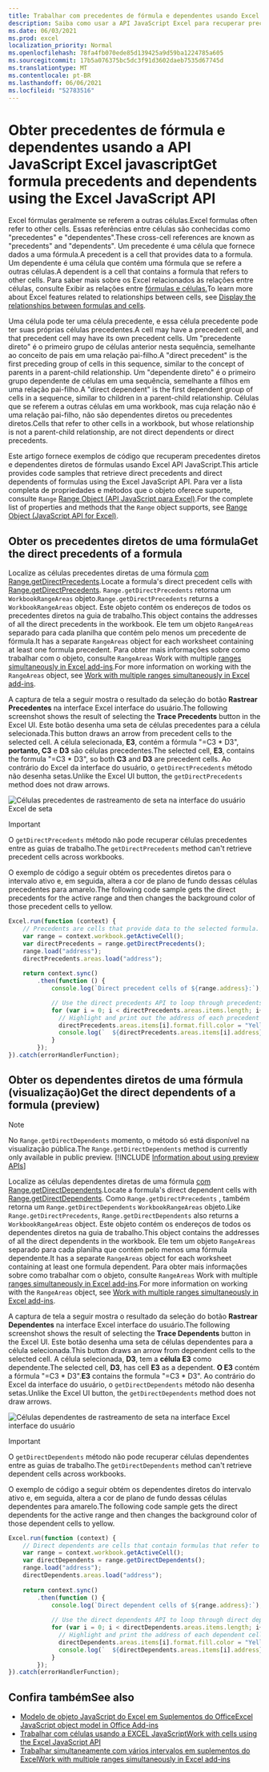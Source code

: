 ```yaml
---
title: Trabalhar com precedentes de fórmula e dependentes usando Excel API JavaScript
description: Saiba como usar a API JavaScript Excel para recuperar precedentes e dependentes da fórmula.
ms.date: 06/03/2021
ms.prod: excel
localization_priority: Normal
ms.openlocfilehash: 78fa4fb070ede85d139425a9d59ba1224785a605
ms.sourcegitcommit: 17b5a076375bc5dc3f91d3602daeb7535d67745d
ms.translationtype: MT
ms.contentlocale: pt-BR
ms.lasthandoff: 06/06/2021
ms.locfileid: "52783516"
---
```

# <a name="get-formula-precedents-and-dependents-using-the-excel-javascript-api"></a><span data-ttu-id="78c28-103">Obter precedentes de fórmula e dependentes usando a API JavaScript Excel javascript</span><span class="sxs-lookup"><span data-stu-id="78c28-103">Get formula precedents and dependents using the Excel JavaScript API</span></span>

<span data-ttu-id="78c28-104">Excel fórmulas geralmente se referem a outras células.</span><span class="sxs-lookup"><span data-stu-id="78c28-104">Excel formulas often refer to other cells.</span></span> <span data-ttu-id="78c28-105">Essas referências entre células são conhecidas como "precedentes" e "dependentes".</span><span class="sxs-lookup"><span data-stu-id="78c28-105">These cross-cell references are known as "precedents" and "dependents".</span></span> <span data-ttu-id="78c28-106">Um precedente é uma célula que fornece dados a uma fórmula.</span><span class="sxs-lookup"><span data-stu-id="78c28-106">A precedent is a cell that provides data to a formula.</span></span> <span data-ttu-id="78c28-107">Um dependente é uma célula que contém uma fórmula que se refere a outras células.</span><span class="sxs-lookup"><span data-stu-id="78c28-107">A dependent is a cell that contains a formula that refers to other cells.</span></span> <span data-ttu-id="78c28-108">Para saber mais sobre os Excel relacionados às relações entre células, consulte Exibir as relações entre [fórmulas e células.](https://support.microsoft.com/office/display-the-relationships-between-formulas-and-cells-a59bef2b-3701-46bf-8ff1-d3518771d507)</span><span class="sxs-lookup"><span data-stu-id="78c28-108">To learn more about Excel features related to relationships between cells, see [Display the relationships between formulas and cells](https://support.microsoft.com/office/display-the-relationships-between-formulas-and-cells-a59bef2b-3701-46bf-8ff1-d3518771d507).</span></span>

<span data-ttu-id="78c28-109">Uma célula pode ter uma célula precedente, e essa célula precedente pode ter suas próprias células precedentes.</span><span class="sxs-lookup"><span data-stu-id="78c28-109">A cell may have a precedent cell, and that precedent cell may have its own precedent cells.</span></span> <span data-ttu-id="78c28-110">Um "precedente direto" é o primeiro grupo de células anterior nesta sequência, semelhante ao conceito de pais em uma relação pai-filho.</span><span class="sxs-lookup"><span data-stu-id="78c28-110">A "direct precedent" is the first preceding group of cells in this sequence, similar to the concept of parents in a parent-child relationship.</span></span> <span data-ttu-id="78c28-111">Um "dependente direto" é o primeiro grupo dependente de células em uma sequência, semelhante a filhos em uma relação pai-filho.</span><span class="sxs-lookup"><span data-stu-id="78c28-111">A "direct dependent" is the first dependent group of cells in a sequence, similar to children in a parent-child relationship.</span></span> <span data-ttu-id="78c28-112">Células que se referem a outras células em uma workbook, mas cuja relação não é uma relação pai-filho, não são dependentes diretos ou precedentes diretos.</span><span class="sxs-lookup"><span data-stu-id="78c28-112">Cells that refer to other cells in a workbook, but whose relationship is not a parent-child relationship, are not direct dependents or direct precedents.</span></span>

<span data-ttu-id="78c28-113">Este artigo fornece exemplos de código que recuperam precedentes diretos e dependentes diretos de fórmulas usando Excel API JavaScript.</span><span class="sxs-lookup"><span data-stu-id="78c28-113">This article provides code samples that retrieve direct precedents and direct dependents of formulas using the Excel JavaScript API.</span></span> <span data-ttu-id="78c28-114">Para ver a lista completa de propriedades e métodos que o objeto oferece suporte, consulte `Range` [Range Object (API JavaScript para Excel)](/javascript/api/excel/excel.range).</span><span class="sxs-lookup"><span data-stu-id="78c28-114">For the complete list of properties and methods that the `Range` object supports, see [Range Object (JavaScript API for Excel)](/javascript/api/excel/excel.range).</span></span>

## <a name="get-the-direct-precedents-of-a-formula"></a><span data-ttu-id="78c28-115">Obter os precedentes diretos de uma fórmula</span><span class="sxs-lookup"><span data-stu-id="78c28-115">Get the direct precedents of a formula</span></span>

<span data-ttu-id="78c28-116">Localize as células precedentes diretas de uma fórmula [com Range.getDirectPrecedents](/javascript/api/excel/excel.range#getdirectprecedents--).</span><span class="sxs-lookup"><span data-stu-id="78c28-116">Locate a formula's direct precedent cells with [Range.getDirectPrecedents](/javascript/api/excel/excel.range#getdirectprecedents--).</span></span> <span data-ttu-id="78c28-117">`Range.getDirectPrecedents` retorna um `WorkbookRangeAreas` objeto.</span><span class="sxs-lookup"><span data-stu-id="78c28-117">`Range.getDirectPrecedents` returns a `WorkbookRangeAreas` object.</span></span> <span data-ttu-id="78c28-118">Este objeto contém os endereços de todos os precedentes diretos na guia de trabalho.</span><span class="sxs-lookup"><span data-stu-id="78c28-118">This object contains the addresses of all the direct precedents in the workbook.</span></span> <span data-ttu-id="78c28-119">Ele tem um objeto `RangeAreas` separado para cada planilha que contém pelo menos um precedente de fórmula.</span><span class="sxs-lookup"><span data-stu-id="78c28-119">It has a separate `RangeAreas` object for each worksheet containing at least one formula precedent.</span></span> <span data-ttu-id="78c28-120">Para obter mais informações sobre como trabalhar com o objeto, consulte `RangeAreas` Work with multiple [ranges simultaneously in Excel add-ins](excel-add-ins-multiple-ranges.md).</span><span class="sxs-lookup"><span data-stu-id="78c28-120">For more information on working with the `RangeAreas` object, see [Work with multiple ranges simultaneously in Excel add-ins](excel-add-ins-multiple-ranges.md).</span></span>

<span data-ttu-id="78c28-121">A captura de tela a seguir mostra o resultado da seleção do botão **Rastrear Precedentes** na interface Excel interface do usuário.</span><span class="sxs-lookup"><span data-stu-id="78c28-121">The following screenshot shows the result of selecting the **Trace Precedents** button in the Excel UI.</span></span> <span data-ttu-id="78c28-122">Este botão desenha uma seta de células precedentes para a célula selecionada.</span><span class="sxs-lookup"><span data-stu-id="78c28-122">This button draws an arrow from precedent cells to the selected cell.</span></span> <span data-ttu-id="78c28-123">A célula selecionada, **E3**, contém a fórmula "=C3 \* D3", **portanto, C3** e **D3** são células precedentes.</span><span class="sxs-lookup"><span data-stu-id="78c28-123">The selected cell, **E3**, contains the formula "=C3 \* D3", so both **C3** and **D3** are precedent cells.</span></span> <span data-ttu-id="78c28-124">Ao contrário do Excel da interface do usuário, o `getDirectPrecedents` método não desenha setas.</span><span class="sxs-lookup"><span data-stu-id="78c28-124">Unlike the Excel UI button, the `getDirectPrecedents` method does not draw arrows.</span></span>

![Células precedentes de rastreamento de seta na interface do usuário Excel de seta](../images/excel-ranges-trace-precedents.png)

> [!IMPORTANT]
> <span data-ttu-id="78c28-126">O `getDirectPrecedents` método não pode recuperar células precedentes entre as guias de trabalho.</span><span class="sxs-lookup"><span data-stu-id="78c28-126">The `getDirectPrecedents` method can't retrieve precedent cells across workbooks.</span></span>

<span data-ttu-id="78c28-127">O exemplo de código a seguir obtém os precedentes diretos para o intervalo ativo e, em seguida, altera a cor de plano de fundo dessas células precedentes para amarelo.</span><span class="sxs-lookup"><span data-stu-id="78c28-127">The following code sample gets the direct precedents for the active range and then changes the background color of those precedent cells to yellow.</span></span>

```js
Excel.run(function (context) {
    // Precedents are cells that provide data to the selected formula.
    var range = context.workbook.getActiveCell();
    var directPrecedents = range.getDirectPrecedents();
    range.load("address");
    directPrecedents.areas.load("address");
    
    return context.sync()
        .then(function () {
            console.log(`Direct precedent cells of ${range.address}:`);

            // Use the direct precedents API to loop through precedents of the active cell.
            for (var i = 0; i < directPrecedents.areas.items.length; i++) {
              // Highlight and print out the address of each precedent cell.
              directPrecedents.areas.items[i].format.fill.color = "Yellow";
              console.log(`  ${directPrecedents.areas.items[i].address}`);
            }
        });
}).catch(errorHandlerFunction);
```

## <a name="get-the-direct-dependents-of-a-formula-preview"></a><span data-ttu-id="78c28-128">Obter os dependentes diretos de uma fórmula (visualização)</span><span class="sxs-lookup"><span data-stu-id="78c28-128">Get the direct dependents of a formula (preview)</span></span>

> [!NOTE]
> <span data-ttu-id="78c28-129">No `Range.getDirectDependents` momento, o método só está disponível na visualização pública.</span><span class="sxs-lookup"><span data-stu-id="78c28-129">The `Range.getDirectDependents` method is currently only available in public preview.</span></span> [!INCLUDE [Information about using preview APIs](../includes/using-excel-preview-apis.md)]
> 

<span data-ttu-id="78c28-130">Localize as células dependentes diretas de uma fórmula [com Range.getDirectDependents](/javascript/api/excel/excel.range#getDirectDependents__).</span><span class="sxs-lookup"><span data-stu-id="78c28-130">Locate a formula's direct dependent cells with [Range.getDirectDependents](/javascript/api/excel/excel.range#getDirectDependents__).</span></span> <span data-ttu-id="78c28-131">Como `Range.getDirectPrecedents` , também retorna um `Range.getDirectDependents` `WorkbookRangeAreas` objeto.</span><span class="sxs-lookup"><span data-stu-id="78c28-131">Like `Range.getDirectPrecedents`, `Range.getDirectDependents` also returns a `WorkbookRangeAreas` object.</span></span> <span data-ttu-id="78c28-132">Este objeto contém os endereços de todos os dependentes diretos na guia de trabalho.</span><span class="sxs-lookup"><span data-stu-id="78c28-132">This object contains the addresses of all the direct dependents in the workbook.</span></span> <span data-ttu-id="78c28-133">Ele tem um objeto `RangeAreas` separado para cada planilha que contém pelo menos uma fórmula dependente.</span><span class="sxs-lookup"><span data-stu-id="78c28-133">It has a separate `RangeAreas` object for each worksheet containing at least one formula dependent.</span></span> <span data-ttu-id="78c28-134">Para obter mais informações sobre como trabalhar com o objeto, consulte `RangeAreas` Work with multiple [ranges simultaneously in Excel add-ins](excel-add-ins-multiple-ranges.md).</span><span class="sxs-lookup"><span data-stu-id="78c28-134">For more information on working with the `RangeAreas` object, see [Work with multiple ranges simultaneously in Excel add-ins](excel-add-ins-multiple-ranges.md).</span></span>

<span data-ttu-id="78c28-135">A captura de tela a seguir mostra o resultado da seleção do botão **Rastrear Dependentes** na interface Excel interface do usuário.</span><span class="sxs-lookup"><span data-stu-id="78c28-135">The following screenshot shows the result of selecting the **Trace Dependents** button in the Excel UI.</span></span> <span data-ttu-id="78c28-136">Este botão desenha uma seta de células dependentes para a célula selecionada.</span><span class="sxs-lookup"><span data-stu-id="78c28-136">This button draws an arrow from dependent cells to the selected cell.</span></span> <span data-ttu-id="78c28-137">A célula selecionada, **D3**, tem a **célula E3** como dependente.</span><span class="sxs-lookup"><span data-stu-id="78c28-137">The selected cell, **D3**, has cell **E3** as a dependent.</span></span> <span data-ttu-id="78c28-138">**O E3** contém a fórmula "=C3 \* D3".</span><span class="sxs-lookup"><span data-stu-id="78c28-138">**E3** contains the formula "=C3 \* D3".</span></span> <span data-ttu-id="78c28-139">Ao contrário do Excel da interface do usuário, o `getDirectDependents` método não desenha setas.</span><span class="sxs-lookup"><span data-stu-id="78c28-139">Unlike the Excel UI button, the `getDirectDependents` method does not draw arrows.</span></span>

![Células dependentes de rastreamento de seta na interface Excel interface do usuário](../images/excel-ranges-trace-dependents.png)

> [!IMPORTANT]
> <span data-ttu-id="78c28-141">O `getDirectDependents` método não pode recuperar células dependentes entre as guias de trabalho.</span><span class="sxs-lookup"><span data-stu-id="78c28-141">The `getDirectDependents` method can't retrieve dependent cells across workbooks.</span></span>

<span data-ttu-id="78c28-142">O exemplo de código a seguir obtém os dependentes diretos do intervalo ativo e, em seguida, altera a cor de plano de fundo dessas células dependentes para amarelo.</span><span class="sxs-lookup"><span data-stu-id="78c28-142">The following code sample gets the direct dependents for the active range and then changes the background color of those dependent cells to yellow.</span></span>

```js
Excel.run(function (context) {
    // Direct dependents are cells that contain formulas that refer to other cells.
    var range = context.workbook.getActiveCell();
    var directDependents = range.getDirectDependents();
    range.load("address");
    directDependents.areas.load("address");
    
    return context.sync()
        .then(function () {
            console.log(`Direct dependent cells of ${range.address}:`);
    
            // Use the direct dependents API to loop through direct dependents of the active cell.
            for (var i = 0; i < directDependents.areas.items.length; i++) {
              // Highlight and print the address of each dependent cell.
              directDependents.areas.items[i].format.fill.color = "Yellow";
              console.log(`  ${directDependents.areas.items[i].address}`);
            }
        });
}).catch(errorHandlerFunction);
```

## <a name="see-also"></a><span data-ttu-id="78c28-143">Confira também</span><span class="sxs-lookup"><span data-stu-id="78c28-143">See also</span></span>

- [<span data-ttu-id="78c28-144">Modelo de objeto JavaScript do Excel em Suplementos do Office</span><span class="sxs-lookup"><span data-stu-id="78c28-144">Excel JavaScript object model in Office Add-ins</span></span>](excel-add-ins-core-concepts.md)
- [<span data-ttu-id="78c28-145">Trabalhar com células usando a EXCEL JavaScript</span><span class="sxs-lookup"><span data-stu-id="78c28-145">Work with cells using the Excel JavaScript API</span></span>](excel-add-ins-cells.md)
- [<span data-ttu-id="78c28-146">Trabalhar simultaneamente com vários intervalos em suplementos do Excel</span><span class="sxs-lookup"><span data-stu-id="78c28-146">Work with multiple ranges simultaneously in Excel add-ins</span></span>](excel-add-ins-multiple-ranges.md)
